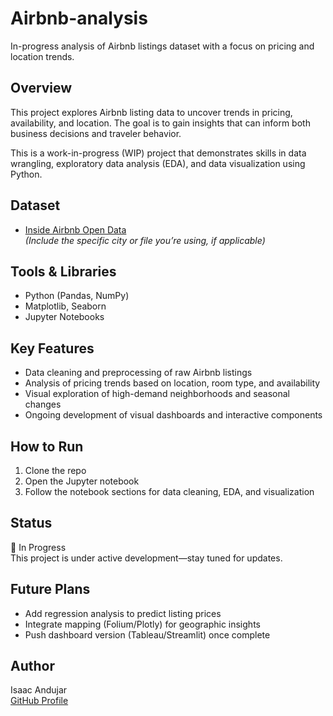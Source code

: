 # Airbnb-analysis

In-progress analysis of Airbnb listings dataset with a focus on pricing and location trends.

## Overview
This project explores Airbnb listing data to uncover trends in pricing, availability, and location. The goal is to gain insights that can inform both business decisions and traveler behavior.

This is a work-in-progress (WIP) project that demonstrates skills in data wrangling, exploratory data analysis (EDA), and data visualization using Python.

## Dataset
- [Inside Airbnb Open Data](http://insideairbnb.com/get-the-data.html)  
  *(Include the specific city or file you’re using, if applicable)*

## Tools & Libraries
- Python (Pandas, NumPy)
- Matplotlib, Seaborn
- Jupyter Notebooks

## Key Features
- Data cleaning and preprocessing of raw Airbnb listings
- Analysis of pricing trends based on location, room type, and availability
- Visual exploration of high-demand neighborhoods and seasonal changes
- Ongoing development of visual dashboards and interactive components


## How to Run
1. Clone the repo
2. Open the Jupyter notebook
3. Follow the notebook sections for data cleaning, EDA, and visualization

## Status
🚧 In Progress  
This project is under active development—stay tuned for updates.

## Future Plans
- Add regression analysis to predict listing prices
- Integrate mapping (Folium/Plotly) for geographic insights
- Push dashboard version (Tableau/Streamlit) once complete

## Author
Isaac Andujar  
[GitHub Profile](https://github.com/IsaacGA123)

